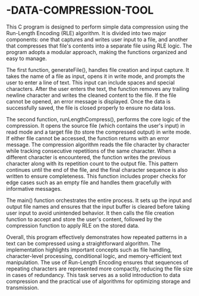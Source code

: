 # -DATA-COMPRESSION-TOOL

This C program is designed to perform simple data compression using the Run-Length Encoding (RLE) algorithm. It is divided into two major components: one that captures and writes user input to a file, and another that compresses that file's contents into a separate file using RLE logic. The program adopts a modular approach, making the functions organized and easy to manage.

The first function, generateFile(), handles file creation and input capture. It takes the name of a file as input, opens it in write mode, and prompts the user to enter a line of text. This input can include spaces and special characters. After the user enters the text, the function removes any trailing newline character and writes the cleaned content to the file. If the file cannot be opened, an error message is displayed. Once the data is successfully saved, the file is closed properly to ensure no data loss.

The second function, runLengthCompress(), performs the core logic of the compression. It opens the source file (which contains the user's input) in read mode and a target file (to store the compressed output) in write mode. If either file cannot be accessed, the function returns with an error message. The compression algorithm reads the file character by character while tracking consecutive repetitions of the same character. When a different character is encountered, the function writes the previous character along with its repetition count to the output file. This pattern continues until the end of the file, and the final character sequence is also written to ensure completeness. This function includes proper checks for edge cases such as an empty file and handles them gracefully with informative messages.

The main() function orchestrates the entire process. It sets up the input and output file names and ensures that the input buffer is cleared before taking user input to avoid unintended behavior. It then calls the file creation function to accept and store the user's content, followed by the compression function to apply RLE on the stored data.

Overall, this program effectively demonstrates how repeated patterns in a text can be compressed using a straightforward algorithm. The implementation highlights important concepts such as file handling, character-level processing, conditional logic, and memory-efficient text manipulation. The use of Run-Length Encoding ensures that sequences of repeating characters are represented more compactly, reducing the file size in cases of redundancy. This task serves as a solid introduction to data compression and the practical use of algorithms for optimizing storage and transmission.
